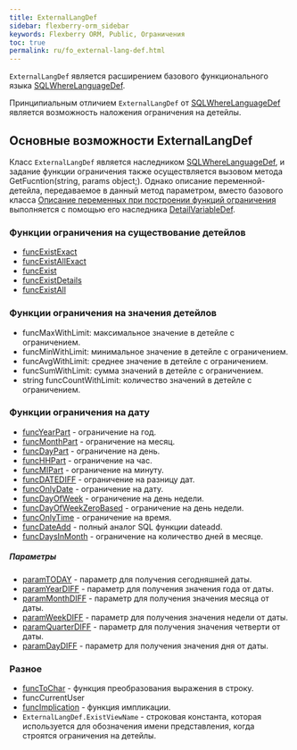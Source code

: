 ```yaml
---
title: ExternalLangDef
sidebar: flexberry-orm_sidebar
keywords: Flexberry ORM, Public, Ограничения
toc: true
permalink: ru/fo_external-lang-def.html
---
```


`ExternalLangDef` является расширением базового функционального языка [SQLWhereLanguageDef](fo_function-list.html).

Принципиальным отличием `ExternalLangDef` от [SQLWhereLanguageDef](fo_function-list.html) является возможность наложения ограничения на детейлы.

## Основные возможности ExternalLangDef

Класс `ExternalLangDef` является  наследником [SQLWhereLanguageDef](fo_function-list.html), и задание функции ограничения также осуществляется вызовом метода GetFucntion(string, params object;). Однако описание переменной-детейла, передаваемое в данный метод параметром, вместо базового класса [Описание переменных при построении функций ограничения](fo_variable-def.html) выполняется с помощью его наследника [DetailVariableDef](fo_variable-def.html).

### Функции ограничения на существование детейлов

* [funcExistExact](fo_exist-exist-exact-exist-all-exist-all-exact.html)
* [funcExistAllExact](fo_exist-exist-exact-exist-all-exist-all-exact.html)
* [funcExist](fo_exist-exist-exact-exist-all-exist-all-exact.html)
* [funcExistDetails](fo_exist-detals.html)
* [funcExistAll](fo_exist-exist-exact-exist-all-exist-all-exact.html)

### Функции ограничения на значения детейлов

* funcMaxWithLimit: максимальное значение в детейле с ограничением.
* funcMinWithLimit: минимальное значение в детейле с ограничением.
* funcAvgWithLimit: среднее значение в детейле с ограничением.
* funcSumWithLimit: сумма значений в детейле с ограничением.
* string funcCountWithLimit: количество значений в детейле с ограничением.

### Функции ограничения на дату

* [funcYearPart](fo_external-lang-def-restriction-on-the-date.html) - ограничение на год.
* [funcMonthPart](fo_external-lang-def-restriction-on-the-date.html) - ограничение на месяц.
* [funcDayPart](fo_external-lang-def-restriction-on-the-date.html) - ограничение на день.
* [funcHHPart](fo_external-lang-def-restriction-on-the-date.html) - ограничение на час.
* [funcMIPart](fo_external-lang-def-restriction-on-the-date.html) - ограничение на минуту.
* [funcDATEDIFF](fo_external-lang-def-restriction-on-the-date.html) - ограничение на разницу дат.
* [funcOnlyDate](fo_external-lang-def-restriction-on-the-date.html) - ограничение на дату.
* [funcDayOfWeek](fo_external-lang-def-restriction-on-the-date.html) - ограничение на день недели.
* [funcDayOfWeekZeroBased](fo_external-lang-def-restriction-on-the-date.html) - ограничение на день недели.
* [funcOnlyTime](fo_external-lang-def-restriction-on-the-date.html) - ограничение на время.
* [funcDateAdd](fo_external-lang-def-restriction-on-the-date.html) - полный аналог SQL функции dateadd.
* [funcDaysInMonth](fo_external-lang-def-restriction-on-the-date.html) - ограничение на количество дней в месяце.

##### Параметры

* [paramTODAY](fo_external-lang-def-restriction-on-the-date.html) - параметр для получения сегодняшней даты.
* [paramYearDIFF](fo_external-lang-def-restriction-on-the-date.html) - параметр для получения значения года от даты.
* [paramMonthDIFF](fo_external-lang-def-restriction-on-the-date.html) - параметр для получения значения месяца от даты.
* [paramWeekDIFF](fo_external-lang-def-restriction-on-the-date.html) - параметр для получения значения недели от даты.
* [paramQuarterDIFF](fo_external-lang-def-restriction-on-the-date.html) - параметр для получения значения четверти от даты.
* [paramDayDIFF](fo_external-lang-def-restriction-on-the-date.html) - параметр для получения значения дня от даты.


### Разное
* [funcToChar](fo_func-to-char.html) - функция преобразования выражения в строку.
* funcCurrentUser
* [funcImplication](fo_function-implication.html) - функция импликации.
* `ExternalLangDef.ExistViewName` - строковая константа, которая используется для обозначения имени представления, когда строятся ограничения на детейлы.
